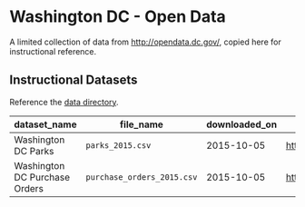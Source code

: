 # Washington DC - Open Data

A limited collection of data from http://opendata.dc.gov/,
 copied here for instructional reference.

## Instructional Datasets

Reference the [data directory](/data).

dataset_name | file_name | downloaded_on | source_url | original_file_name
--- | --- | --- | --- | ---
Washington DC Parks | `parks_2015.csv` | 2015-10-05 | http://opendata.dc.gov/datasets/287eaa2ecbff4d699762bbc6795ffdca_9 | `DC_Parks.csv`
Washington DC Purchase Orders | `purchase_orders_2015.csv` | 2015-10-05 | http://opendata.dc.gov/datasets/f61f962c2ce84f2caa1919d425c8061d_0| `pass_FY2015_Feb.csv`
